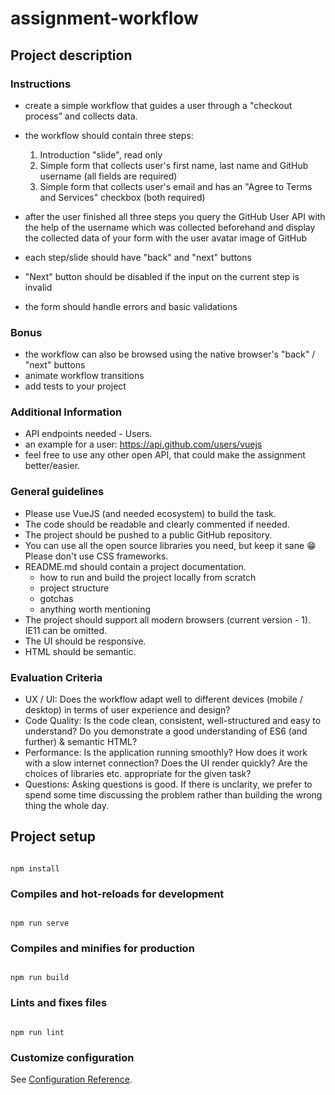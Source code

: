 # assignment-workflow

## Project description

### Instructions

- create a simple workflow that guides a user through a "checkout process” and collects data.
- the workflow should contain three steps:

  1. Introduction "slide", read only
  2. Simple form that collects user's first name, last name and GitHub username (all fields are required)
  3. Simple form that collects user's email and has an "Agree to Terms and Services" checkbox (both required)

- after the user finished all three steps you query the GitHub User API with the help of the username which was collected beforehand and display the collected data of your form with the user avatar image of GitHub
- each step/slide should have "back" and "next" buttons
- "Next" button should be disabled if the input on the current step is invalid
- the form should handle errors and basic validations

### Bonus

- the workflow can also be browsed using the native browser's "back" / "next" buttons
- animate workflow transitions
- add tests to your project

### Additional Information

- API endpoints needed - Users.
- an example for a user: https://api.github.com/users/vuejs
- feel free to use any other open API, that could make the assignment better/easier.

### General guidelines

- Please use VueJS (and needed ecosystem) to build the task.
- The code should be readable and clearly commented if needed.
- The project should be pushed to a public GitHub repository.
- You can use all the open source libraries you need, but keep it sane 😁 Please don't use CSS frameworks.
- README.md should contain a project documentation.
  - how to run and build the project locally from scratch
  - project structure
  - gotchas
  - anything worth mentioning
- The project should support all modern browsers (current version - 1). IE11 can be omitted.
- The UI should be responsive.
- HTML should be semantic.

### Evaluation Criteria

- UX / UI: Does the workflow adapt well to different devices (mobile / desktop) in terms of user experience and design?
- Code Quality: Is the code clean, consistent, well-structured and easy to understand? Do you demonstrate a good understanding of ES6 (and further) & semantic HTML?
- Performance: Is the application running smoothly? How does it work with a slow internet connection? Does the UI render quickly? Are the choices of libraries etc. appropriate for the given task?
- Questions: Asking questions is good. If there is unclarity, we prefer to spend some time discussing the problem rather than building the wrong thing the whole day.

## Project setup

```

npm install

```

### Compiles and hot-reloads for development

```

npm run serve

```

### Compiles and minifies for production

```

npm run build

```

### Lints and fixes files

```

npm run lint

```

### Customize configuration

See [Configuration Reference](https://cli.vuejs.org/config/).

```

```
